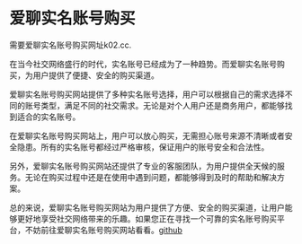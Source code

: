 # 爱聊实名账号购买

需要爱聊实名账号购买网址k02.cc. 

在当今社交网络盛行的时代，实名账号已经成为了一种趋势。而爱聊实名账号购买，为用户提供了便捷、安全的购买渠道。

爱聊实名账号购买网站提供了多种实名账号选择，用户可以根据自己的需求选择不同的账号类型，满足不同的社交需求。无论是对个人用户还是商务用户，都能够找到适合的实名账号。

在爱聊实名账号购买网站上，用户可以放心购买，无需担心账号来源不清晰或者安全隐患。所有的实名账号都经过严格审核，保证用户的账号安全和合法性。

另外，爱聊实名账号购买网站还提供了专业的客服团队，为用户提供全天候的服务。无论在购买过程中还是在使用中遇到问题，都能够得到及时的帮助和解决方案。

总的来说，爱聊实名账号购买网站为用户提供了方便、安全的购买渠道，让用户能够更好地享受社交网络带来的乐趣。如果您正在寻找一个可靠的实名账号购买平台，不妨前往爱聊实名账号购买网站看看。[github](https://github.com)